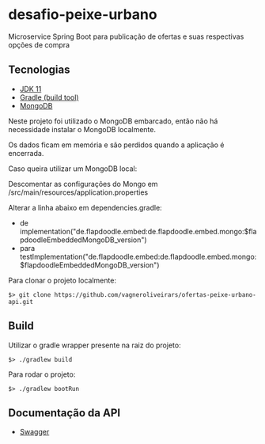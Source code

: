 # desafio-peixe-urbano

Microservice Spring Boot para publicação de ofertas e suas respectivas opções de compra

## Tecnologias

* [JDK 11](https://www.oracle.com/technetwork/java/javase/downloads/jdk11-downloads-5066655.html)
* [Gradle (build tool)](https://gradle.org/)
* [MongoDB](https://www.mongodb.com)

Neste projeto foi utilizado o MongoDB embarcado, então não há necessidade instalar o MongoDB localmente.

Os dados ficam em memória e são perdidos quando a aplicação é encerrada.

Caso queira utilizar um MongoDB local:

Descomentar as configurações do Mongo em /src/main/resources/application.properties

Alterar a linha abaixo em dependencies.gradle:

* de implementation("de.flapdoodle.embed:de.flapdoodle.embed.mongo:$flapdoodleEmbeddedMongoDB_version")
* para testImplementation("de.flapdoodle.embed:de.flapdoodle.embed.mongo:$flapdoodleEmbeddedMongoDB_version")

Para clonar o projeto localmente:

`$> git clone https://github.com/vagneroliveirars/ofertas-peixe-urbano-api.git`

## Build

Utilizar o gradle wrapper presente na raiz do projeto:

`$> ./gradlew build`

Para rodar o projeto:

`$> ./gradlew bootRun`

## Documentação da API

* [Swagger](http://localhost:8080/swagger-ui.html)
